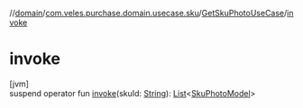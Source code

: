 //[domain](../../../index.md)/[com.veles.purchase.domain.usecase.sku](../index.md)/[GetSkuPhotoUseCase](index.md)/[invoke](invoke.md)

# invoke

[jvm]\
suspend operator fun [invoke](invoke.md)(skuId: [String](https://kotlinlang.org/api/latest/jvm/stdlib/kotlin/-string/index.html)): [List](https://kotlinlang.org/api/latest/jvm/stdlib/kotlin.collections/-list/index.html)&lt;[SkuPhotoModel](../../com.veles.purchase.domain.model/-sku-photo-model/index.md)&gt;
